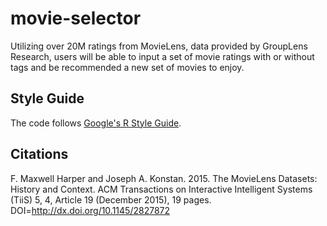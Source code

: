 # movie-selector
Utilizing over 20M ratings from MovieLens, data provided by GroupLens Research, users will be able to input a set of movie ratings with or without tags and be recommended a new set of movies to enjoy.

## Style Guide
The code follows [Google's R Style Guide](https://google.github.io/styleguide/Rguide.xml "So Stylish").

## Citations
F. Maxwell Harper and Joseph A. Konstan. 2015. The MovieLens Datasets: History and Context. ACM Transactions on Interactive Intelligent Systems (TiiS) 5, 4, Article 19 (December 2015), 19 pages. DOI=http://dx.doi.org/10.1145/2827872
